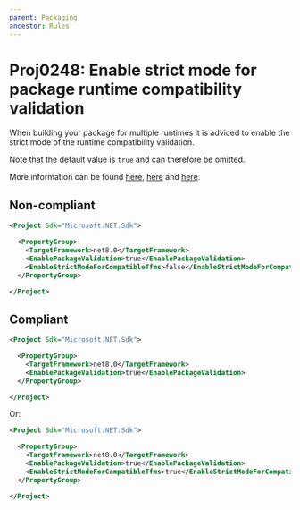 ```yaml
---
parent: Packaging
ancestor: Rules
---
```


# Proj0248: Enable strict mode for package runtime compatibility validation
When building your package for multiple runtimes it
is adviced to enable the strict mode of the runtime
compatibility validation.

Note that the default value is `true` and can therefore be omitted.

More information can be found [here](https://learn.microsoft.com/en-us/dotnet/fundamentals/apicompat/package-validation/overview), [here](https://learn.microsoft.com/en-us/dotnet/fundamentals/apicompat/package-validation/compatible-framework-validator) and [here](https://learn.microsoft.com/en-us/dotnet/core/project-sdk/msbuild-props#enablestrictmodeforcompatibletfms).

## Non-compliant
``` xml
<Project Sdk="Microsoft.NET.Sdk">

  <PropertyGroup>
    <TargetFramework>net8.0</TargetFramework>
    <EnablePackageValidation>true</EnablePackageValidation>
    <EnableStrictModeForCompatibleTfms>false</EnableStrictModeForCompatibleTfms>
  </PropertyGroup>

</Project>
```

## Compliant
``` xml
<Project Sdk="Microsoft.NET.Sdk">

  <PropertyGroup>
    <TargetFramework>net8.0</TargetFramework>
    <EnablePackageValidation>true</EnablePackageValidation>
  </PropertyGroup>

</Project>
```

Or:

``` xml
<Project Sdk="Microsoft.NET.Sdk">

  <PropertyGroup>
    <TargetFramework>net8.0</TargetFramework>
    <EnablePackageValidation>true</EnablePackageValidation>
    <EnableStrictModeForCompatibleTfms>true</EnableStrictModeForCompatibleTfms>
  </PropertyGroup>

</Project>
```
